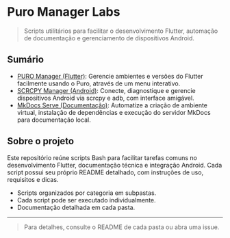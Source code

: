 # Puro Manager Labs

> Scripts utilitários para facilitar o desenvolvimento Flutter, automação de documentação e gerenciamento de dispositivos Android.

## Sumário

- [PURO Manager (Flutter)](./scripts/puro/README.md):
  Gerencie ambientes e versões do Flutter facilmente usando o Puro, através de um menu interativo.
- [SCRCPY Manager (Android)](./scripts/scrcpy/README.md):
  Conecte, diagnostique e gerencie dispositivos Android via scrcpy e adb, com interface amigável.
- [MkDocs Serve (Documentação)](./scripts/MkDocs/README.md):
  Automatize a criação de ambiente virtual, instalação de dependências e execução do servidor MkDocs para documentação local.

## Sobre o projeto

Este repositório reúne scripts Bash para facilitar tarefas comuns no desenvolvimento Flutter, documentação técnica e integração Android. Cada script possui seu próprio README detalhado, com instruções de uso, requisitos e dicas.

- Scripts organizados por categoria em subpastas.
- Cada script pode ser executado individualmente.
- Documentação detalhada em cada pasta.

---

> Para detalhes, consulte o README de cada pasta ou abra uma issue.
